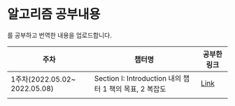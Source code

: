 # 알고리즘 공부내용

[<Data Structures and Algorithms in Swift>](https://www.raywenderlich.com/books/data-structures-algorithms-in-swift/v4.0/chapters/i-what-you-need) 를 공부하고 번역한 내용을 업로드합니다. 


|   주차	 |  챕터명 	|  공부한 링크 	|
|---	|---	|---	|
| 1주차(2022.05.02~ 2022.05.08)	|  Section I: Introduction 내의 챕터 1 책의 목표, 2 복잡도	|  [Link](https://kimdee.notion.site/1-fd9fbb27908049848389c4c4cd24ad3b) 	|
|   	|   	|   	|
